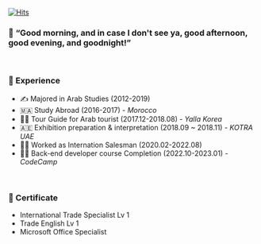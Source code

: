 [![Hits](https://hits.seeyoufarm.com/api/count/incr/badge.svg?url=https%3A%2F%2Fgithub.com%2FHEisSHAM&count_bg=%23233C5E&title_bg=%23555555&icon=&icon_color=%23E7E7E7&title=hits&edge_flat=false)](https://hits.seeyoufarm.com)

### 👐 __“Good morning, and in case I don't see ya, good afternoon, good evening, and goodnight!”__
<br>

### 🤡 Experience

- ✍️ Majored in Arab Studies (2012-2019) <br>
- 🇲🇦 Study Abroad (2016-2017) - _Morocco_ <br>
- 👳‍♂️ Tour Guide for Arab tourist (2017.12-2018.08) - _Yalla Korea_ <br>
- 🇦🇪 Exhibition preparation & interpretation (2018.09 ~ 2018.11) - _KOTRA UAE_  <br>
- 👨‍💼 Worked as Internation Salesman (2020.02-2022.08) <br>
- 🧑‍💻 Back-end developer course Completion (2022.10-2023.01) - _CodeCamp_ <br>


<br>

### 📝 Certificate

- International Trade Specialist Lv 1 <br>
- Trade English Lv 1 <br>
- Microsoft Office Specialist
